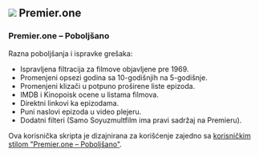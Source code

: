 ## ![](https://icons.duckduckgo.com/ip3/premier.one.ico) Premier.one

### Premier.one – Poboljšano

Razna poboljšanja i ispravke grešaka:

* Ispravljena filtracija za filmove objavljene pre 1969.
* Promenjeni opsezi godina sa 10-godišnjih na 5-godišnje.
* Promenjeni klizači u potpuno proširene liste epizoda.
* IMDB i Kinopoisk ocene u listama filmova.
* Direktni linkovi ka epizodama.
* Puni naslovi epizoda u video plejeru.
* Dodatni filteri (Samo Soyuzmultfilm ima pravi sadržaj na Premieru).

Ova korisnička skripta je dizajnirana za korišćenje zajedno sa [korisničkim stilom "Premier.one – Poboljšano"](https://github.com/Athari/AthariUserCSS#premier).
